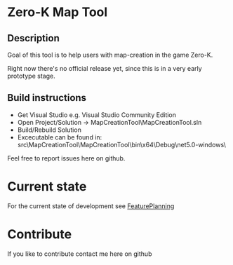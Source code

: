 # Zero-K Map Tool

## Description
Goal of this tool is to help users with map-creation in the game Zero-K.

Right now there's no official release yet, since this is in a very early prototype stage. 

## Build instructions
* Get Visual Studio e.g. Visual Studio Community Edition
* Open Project/Solution -> MapCreationTool\MapCreationTool.sln 
* Build/Rebuild Solution
* Excecutable can be found in: src\MapCreationTool\MapCreationTool\bin\x64\Debug\net5.0-windows\

Feel free to report issues here on github.

# Current state
For the current state of development see [FeaturePlanning](https://github.com/adras/Zero-K-MapEditing/blob/main/FeaturePlanning.md)

# Contribute
If you like to contribute contact me here on github